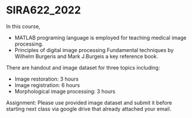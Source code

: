 # SIRA622_2022

In this course, 
- MATLAB programing language is employed for teaching medical image processing.
- Principles of digital image processing Fundamental techniques by Wilhelm Burgeris and Mark J.Burgeis a key reference book.

There are handout and image dataset for three topics including:
- Image restoration: 3 hours
- Image registration: 6 hours
- Morphological image processing: 3 hours

Assignment:
Please use provided image dataset and submit it before starting next class via google drive that already attached your email.
